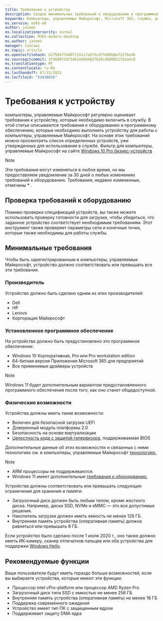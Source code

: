```yaml
---
title: Требования к устройству
description: Сводка минимальных требований к оборудованию и программному обеспечению для устройств для работы с компьютеры, управляемые Майкрософт
keywords: Компьютеры, управляемые Майкрософт, Microsoft 365, служба, документация
ms.service: m365-md
author: jaimeo
ms.localizationpriority: normal
ms.collection: M365-modern-desktop
ms.author: jaimeo
manager: laurawi
ms.topic: article
ms.openlocfilehash: b17585f7449f1151c7a5f5cd75d06b8e723fbe4b
ms.sourcegitcommit: 2fd60871975d61e60d4827b36cd689021fd2a4c8
ms.translationtype: MT
ms.contentlocale: ru-RU
ms.lasthandoff: 07/15/2021
ms.locfileid: "53438016"
---
```

# <a name="device-requirements"></a>Требования к устройству

компьютеры, управляемые Майкрософт регулярно оценивает требования к устройству, которые необходимо включить в службу. В этой статье описываются требования к оборудованию и программному обеспечению, которые необходимо выполнить устройству для работы с компьютеры, управляемые Майкрософт. На основе этих требований можно просмотреть список определенных устройств, уже утвержденных для использования в службе. Фильтр для компьютеры, управляемые Майкрософт на сайте [Windows 10 Pro бизнес-устройств](https://www.microsoft.com/windowsforbusiness/view-all-devices)

> [!NOTE]
> Эти требования могут изменяться в любое время, но мы предоставляем уведомление за 30 дней о любых изменениях требований к оборудованию. Требования, недавно измененные, отмечены **\*** . 

## <a name="check-hardware-requirements"></a>Проверка требований к оборудованию

Помимо проверки спецификаций устройств, вы также [](../get-ready/readiness-assessment-downloadable.md) можете использовать проверку готовности для загрузки, чтобы убедиться, что заданное устройство соответствует необходимым требованиям. Этот инструмент также проверяет параметры сети и конечные точки, которые также необходимы для работы службы.

## <a name="minimum-requirements"></a>Минимальные требования

Чтобы быть зарегистрированным в компьютеры, управляемые Майкрософт, устройство должно соответствовать или превышать все эти требования.

### <a name="manufacturer"></a>Производитель

Устройство должно быть сделано одним из этих производителей:

- Dell
- HP
- Lenovo
- Корпорация Майкрософт


### <a name="installed-software"></a>Установленное программное обеспечение

На устройстве должно быть предустановлено это программное обеспечение:

- Windows 10 Корпоративная, Pro или Pro workstation edition
- 64-битная версия Приложения Microsoft 365 для предприятий 
- Все применимые драйверы устройств

> [!NOTE]
> Windows 11 будет дополнительным вариантом предустановленного программного обеспечения после того, как оно станет общедоступной.
>
### <a name="physical-features"></a>Физические возможности

Устройства должны иметь такие возможности:

- Включен для безопасной загрузки UEFI 
- Доверенный модуль платформы 2.0 
- Безопасность на основе виртуализации 
- [Целостность кода с защитой гипервизора,](/windows-hardware/drivers/bringup/device-guard-and-credential-guard) поддерживаемая BIOS

Дополнительные данные об этих возможностях и связанных с ними технологиях см. в компьютеры, управляемые Майкрософт [технологиях.](../intro/technologies.md)

> [!NOTE]
>- ARM процессоры не поддерживаются.
>- Windows 11 имеет дополнительные [требования к оборудованию.](/windows/whats-new/windows-11-requirements)

Устройства должны соответствовать или превышать следующие ограничения для хранения и памяти:

- Загрузочный диск должен быть любым типом, кроме жесткого диска. Например, диски SSD, NVMe и eMMC — это все допустимые решения.
- Накопитель загрузки должен иметь емкость не менее 128 ГБ.
- Внутренняя память устройства (оперативная память) должна равняться или превышать 8 ГБ.

Если устройство было сделано после 1 июля 2020 г., оно также должно иметь ИК-камеру, сканер отпечатков пальцев или оба устройства для поддержки [Windows Hello](/windows-hardware/design/device-experiences/windows-hello-enhanced-sign-in-security).

## <a name="recommended-features"></a>Рекомендуемые функции

Ваши пользователи будут иметь гораздо больше возможностей, если вы выбираете устройства, которые имеют эти функции:

- Процессор intel vPro-platform или процессор AMD Ryzen Pro
- Загрузочный диск типа SSD с емкостью не менее 256 ГБ
- Внутренняя память устройства (оперативная память) не менее 16 ГБ
- Поддержка современного ожидания
- Устройство имеет тип ПК с защищенным ядром
- Поддерживает защиту DMA ядра
